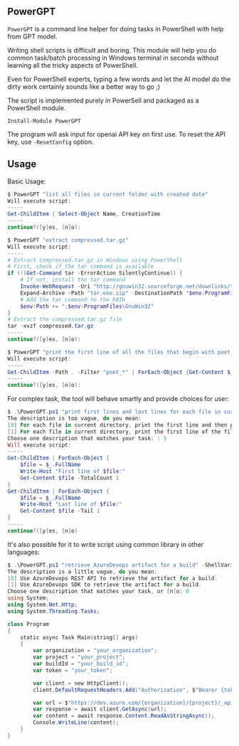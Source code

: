 ## PowerGPT

`PowerGPT` is a command line helper for doing tasks in PowerShell with help from GPT model.

Writing shell scripts is difficult and boring. This module will help you do common task/batch processing in Windows terminal in seconds without learning all the tricky aspects of PowerShell.

Even for PowerShell experts, typing a few words and let the AI model do the dirty work certainly sounds like a better way to go ;)

The script is implemented purely in PowerSell and packaged as a PowerShell module.

```
Install-Module PowerGPT
```

The program will ask input for openai API key on first use. To reset the API key, use `-ResetConfig` option.

## Usage

Basic Usage:

```powershell
$ PowerGPT "list all files in current folder with created date"
Will execute script:
-----
Get-ChildItem | Select-Object Name, CreationTime
-----
continue?([y]es, [n]o): 

$ PowerGPT "extract compressed.tar.gz"
Will execute script:
-----
# Extract compressed.tar.gz in Windows using PowerShell
# First, check if the tar command is available
if (!(Get-Command tar -ErrorAction SilentlyContinue)) {
    # If not, install the tar command
    Invoke-WebRequest -Uri "http://gnuwin32.sourceforge.net/downlinks/tar.exe.zip" -OutFile "tar.exe.zip"
    Expand-Archive -Path "tar.exe.zip" -DestinationPath "$env:ProgramFiles\GnuWin32"
    # Add the tar command to the PATH
    $env:Path += ";$env:ProgramFiles\GnuWin32"
}
# Extract the compressed.tar.gz file
tar -xvzf compressed.tar.gz
-----
continue?([y]es, [n]o):
```
```powershell
$ PowerGPT "print the first line of all the files that begin with poet_ in current folder"
Will execute script:
-----
Get-ChildItem -Path . -Filter "poet_*" | ForEach-Object {Get-Content $_.FullName | Select-Object -First 1}
-----
continue?([y]es, [n]o):
```

For complex task, the tool will behave smartly and provide choices for user:

```powershell
$ .\PowerGPT.ps1 "print first lines and last lines for each file in current folder"
The description is too vague, do you mean:
[0] For each file in current directory, print the first line and then print the last line of the file.
[1] For each file in current directory, print the first line of the file. After that, for each file, print the last line of the file.
Choose one description that matches your task: : 1
Will execute script:
-----
Get-ChildItem | ForEach-Object {
    $file = $_.FullName
    Write-Host "First line of $file:"
    Get-Content $file -TotalCount 1
}
Get-ChildItem | ForEach-Object {
    $file = $_.FullName
    Write-Host "Last line of $file:"
    Get-Content $file -Tail 1
}
-----
continue?([y]es, [n]o)
```

It's also possible for it to write script using common library in other languages:

```powershell
$ .\PowerGPT.ps1 "retrieve AzureDevops artifact for a build" -ShellVariant C#
The description is a little vague, do you mean:
[0] Use AzureDevops REST API to retrieve the artifact for a build.
[1] Use AzureDevops SDK to retrieve the artifact for a build.
Choose one description that matches your task, or [n]o: 0
using System;
using System.Net.Http;
using System.Threading.Tasks;

class Program
{
    static async Task Main(string[] args)
    {
        var organization = "your_organization";
        var project = "your_project";
        var buildId = "your_build_id";
        var token = "your_token";

        var client = new HttpClient();
        client.DefaultRequestHeaders.Add("Authorization", $"Bearer {token}");

        var url = $"https://dev.azure.com/{organization}/{project}/_apis/build/builds/{buildId}/artifacts?api-version=5.1";
        var response = await client.GetAsync(url);
        var content = await response.Content.ReadAsStringAsync();
        Console.WriteLine(content);
    }
}
```

